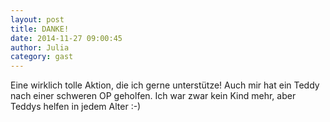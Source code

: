 ```yaml
---
layout: post
title: DANKE!
date: 2014-11-27 09:00:45
author: Julia
category: gast
---
```


Eine wirklich tolle Aktion, die ich gerne unterstütze! Auch mir hat ein Teddy nach einer schweren OP geholfen. Ich war zwar kein Kind mehr, aber Teddys helfen in jedem Alter :-)
